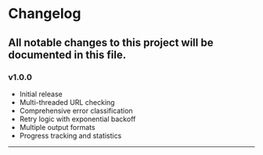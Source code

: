 # Changelog

All notable changes to this project will be documented in this file.
---
### v1.0.0
- Initial release
- Multi-threaded URL checking
- Comprehensive error classification
- Retry logic with exponential backoff
- Multiple output formats
- Progress tracking and statistics
---